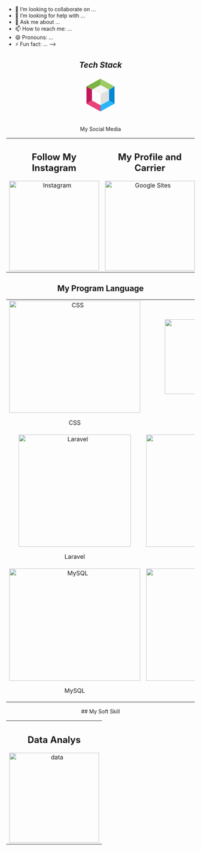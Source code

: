 - 👯 I’m looking to collaborate on ...
- 🤔 I’m looking for help with ...
- 💬 Ask me about ...
- 📫 How to reach me: ...
- 😄 Pronouns: ...
- ⚡ Fun fact: ...
-->






<section align="center">

<h2 align='center'><i>Tech Stack</i></h2>

<table width="100">
<tr>
<svg xmlns="http://www.w3.org/2000/svg" x="0px" y="0px" width="100" height="100" viewBox="0 0 48 48">
<polygon fill="#e0e0e0" points="24,36.992 24,22.9 35,17 35,31"></polygon><polygon fill="#fff" points="24,36.992 24,22.9 13,17 13,31"></polygon><polygon fill="#f5f5f5" points="13,17 24,11.008 35,17 24,22.9"></polygon><polygon fill="#29b6f6" points="24,45 24,36.992 35,31 42,35"></polygon><polygon fill="#0288d1" points="35,17 42,13 42,35 35,31"></polygon><polygon fill="#9ccc65" points="24,3 24,11.008 35,17 42,13"></polygon><polygon fill="#7cb342" points="6,13 13,17 24,11.008 24,3"></polygon><polygon fill="#c2185b" points="6,35 13,31 13,17 6,13"></polygon><polygon fill="#ec407a" points="24,45 24,36.992 13,31 6,35"></polygon>
</svg>    
<table>
    <p align="center">My Social Media</p>
     <tr>
        <td align="center" colspan="6">
            <h2>Follow My Instagram</h2>
            <a href="https://www.instagram.com/ryunovii?igsh=NmtmNHhvaDNlcjNr" target="_blank">
                <img src="https://upload.wikimedia.org/wikipedia/commons/a/a5/Instagram_icon.png" alt="Instagram" width="240">
            </a>
        </td>
        <td align="center" colspan="6">
            <h2>My Profile and Carrier</h2>
            <a href="https://sites.google.com/view/portofolio-rizkiardi/" target="_blank">
                <img src="https://vignette.wikia.nocookie.net/logopedia/images/9/9b/Google-Sites-Icon-2016.png/revision/latest?cb=20170613191011" alt="Google Sites" width="240">
            </a>
        </td>
        <td align="center" colspan="6">
            <h2>Contact Me on WhatsApp</h2>
            <a href="https://wa.me/yourphonenumber" target="_blank">
                <img src="https://upload.wikimedia.org/wikipedia/commons/6/6b/WhatsApp.svg" alt="WhatsApp" width="240">
            </a>
        </td>
    </tr>

<table>


## My Program Language




  <tr>
    <td align="center" colspan="6">
      <img src="https://jpacanowski.github.io/img/css3.png" alt="CSS" width="350" height="300">
      <p>CSS</p>
    </td>
   <td align="center" colspan="6">
      <img src="https://upload.wikimedia.org/wikipedia/commons/b/b2/Bootstrap_logo.svg" alt="Bootstrap" width="250" height="200">
      <p>Bootstrap</p>
    </td>
    <td align="center" colspan="6">
      <img src="https://www.ukhost4u.com/wp-content/uploads/2020/12/NetBeans-Logo-300x200.png" alt="Java" width="400" height="300">
      <p>Java NetBeans</p>
    </td>
  <tr>
   <td align="center" colspan="6">
      <img src="https://logospng.org/download/laravel/logo-laravel-icon-1024.png" alt="Laravel" width="300" height="300">
      <p>Laravel</p>
    </td>
   <td align="center" colspan="6">
      <img src="https://upload.wikimedia.org/wikipedia/commons/6/61/HTML5_logo_and_wordmark.svg" alt="HTML" width="350" height="300">
      <p>HTML</p>
    </td>
    <td align="center" colspan="6">
      <img src="https://upload.wikimedia.org/wikipedia/commons/2/27/PHP-logo.svg" alt="PHP" width="350" height="300">
      <p>PHP</p>
    </td>
  </tr>
  <tr>
    <td align="center" colspan="6">
      <img src="https://brandslogos.com/wp-content/uploads/images/large/mysql-logo-1.png" alt="MySQL" width="350" height="300">
      <p>MySQL</p>
    </td>
    <td align="center" colspan="6">
      <img src="https://geekhacker.ru/wp-content/uploads/2021/03/sql_logo.png" alt="SQL" width="350" height="300">
      <p>SQL</p>
    </td>
          <td align="center" colspan="6">
                <img src="https://www.pinclipart.com/picdir/big/396-3965857_c-c-programming-language-logo-clipart.png" alt="C++"width="200" height="200">
      <p>C++</p>
    </td>
  </tr>
</table>
<table>
  ##  My Soft Skill
     <tr>
        <td align="center" colspan="6">
            <h2>Data Analys</h2>
                <img src="https://www.pngplay.com/wp-content/uploads/6/Analysis-Scan-PNG.png" alt="data" width="240">
            </a>
        </td>
    </tr>
<table>
</section>
